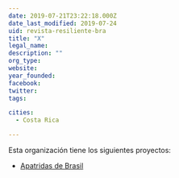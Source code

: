 ```yaml
---
date: 2019-07-21T23:22:18.000Z
date_last_modified: 2019-07-24
uid: revista-resiliente-bra
title: "X"
legal_name: 
description: ""
org_type: 
website: 
year_founded: 
facebook: 
twitter: 
tags:

cities: 
  - Costa Rica

---
```


Esta organización tiene los siguientes proyectos:

- [Apatridas de Brasil](/i/apatridas-no-brasil.html)
